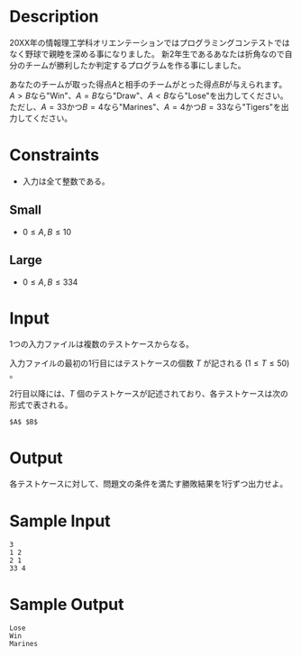 # Description

20XX年の情報理工学科オリエンテーションではプログラミングコンテストではなく野球で親睦を深める事になりました。
新2年生であるあなたは折角なので自分のチームが勝利したか判定するプログラムを作る事にしました。

あなたのチームが取った得点$A$と相手のチームがとった得点$B$が与えられます。
$A>B$なら"Win"、$A=B$なら"Draw"、$A<B$なら"Lose"を出力してください。
ただし、$A=33$かつ$B=4$なら"Marines"、$A=4$かつ$B=33$なら"Tigers"を出力してください。


# Constraints

- 入力は全て整数である。

## Small

- $0 \leq A, B \leq 10$

## Large

- $0 \leq A, B \leq 334$


# Input
1つの入力ファイルは複数のテストケースからなる。

入力ファイルの最初の1行目にはテストケースの個数 $T$ が記される $(1 \leq T \leq 50)$ 。

2行目以降には、$T$ 個のテストケースが記述されており、各テストケースは次の形式で表される。

```
$A$ $B$
```

# Output
各テストケースに対して、問題文の条件を満たす勝敗結果を1行ずつ出力せよ。

# Sample Input
```
3
1 2
2 1
33 4
```

# Sample Output
```
Lose
Win
Marines
```
